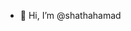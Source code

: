 - 👋 Hi, I’m @shathahamad


<!---
shathahamad/shathahamad is a ✨ special ✨ repository because its `README.md` (this file) appears on your GitHub profile.
You can click the Preview link to take a look at your changes.
--->
